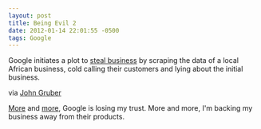 ```yaml
---
layout: post
title: Being Evil 2
date: 2012-01-14 22:01:55 -0500
tags: Google
---
```


Google initiates a plot to [steal business][1] by scraping the data of a local African business, cold calling their customers and lying about the initial business.

via [John Gruber][2]

[More][3] and [more][4], Google is losing my trust. More and more, I'm backing my business away from their products.

[1]: http://blog.mocality.co.ke/2012/01/13/google-what-were-you-thinking/
[2]: http://daringfireball.net/linked/2012/01/13/google-mocality
[3]: http://parislemon.com/post/15683641643/real-life-examples-of-how-search-pushes-google-over
[4]: http://parislemon.com/post/15604811641/why-i-hate-android